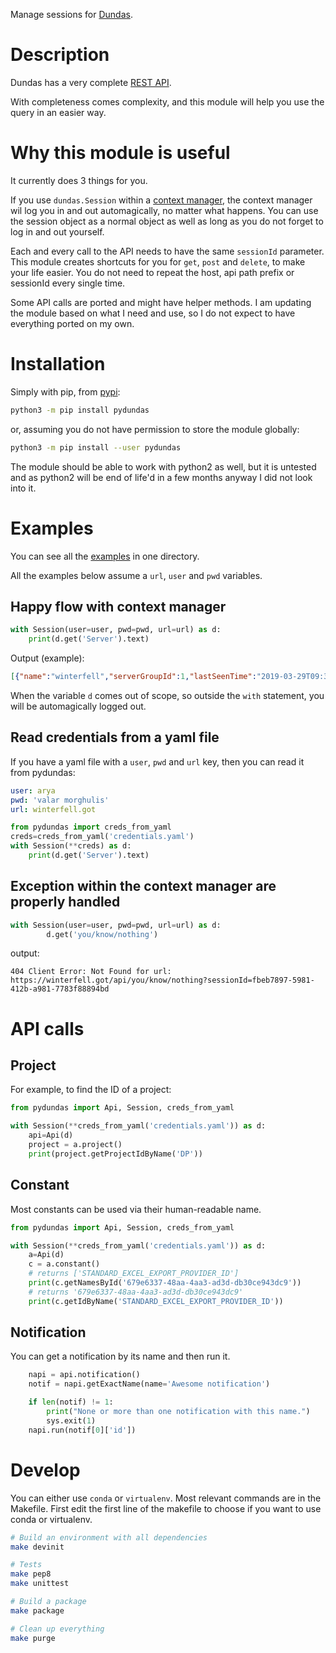 Manage sessions for [Dundas](https://www.dundas.com/).

# Description


Dundas has a very complete [REST API](https://www.dundas.com/support/api-docs/rest/).

With completeness comes complexity, and this module will help you use the query in an
easier way.

# Why this module is useful

It currently does 3 things for you.

If you use `dundas.Session` within a [context manager](https://docs.python.org/3/reference/datamodel.html#context-managers),
the context manager wil log you in and out automagically, no matter what happens. You can
use the session object as a normal object as well as long as you do not forget to log in and out
yourself.

Each and every call to the API needs to have the same `sessionId` parameter. This module creates
shortcuts for you for `get`, `post` and `delete`, to make your life easier. You do not need
to repeat the host, api path prefix or sessionId every single time.

Some API calls are ported and might have helper methods. I am updating the module based on what I 
need and use, so I do not expect to have everything ported on my own.


# Installation

Simply with pip, from [pypi](https://pypi.org/project/pydundas/):

```bash
python3 -m pip install pydundas
```

or, assuming you do not have permission to store the module globally:

```bash
python3 -m pip install --user pydundas
```

The module should be able to work with python2 as well, but it is untested and as python2 will be end of life'd in a few
months anyway I did not look into it.

# Examples

You can see all the [examples](https://github.com/lomignet/pydundas/blob/master/pydundas/examples) in one directory.

All the examples below assume a `url`, `user` and `pwd` variables.

## Happy flow with context manager

```python
with Session(user=user, pwd=pwd, url=url) as d:
    print(d.get('Server').text)
```

Output (example):
```json
[{"name":"winterfell","serverGroupId":1,"lastSeenTime":"2019-03-29T09:33:38.880327Z","__classType":"dundas.configuration.ServerInfo"}]
```
When the variable `d` comes out of scope, so outside the `with` statement, you will be
automagically logged out.

## Read credentials from a yaml file
If you have a yaml file with a `user`, `pwd` and `url` key, then you can read it from pydundas:
```yaml
user: arya
pwd: 'valar morghulis'
url: winterfell.got
```

```python
from pydundas import creds_from_yaml
creds=creds_from_yaml('credentials.yaml')
with Session(**creds) as d:
    print(d.get('Server').text)
```

## Exception within the context manager are properly handled
```python
with Session(user=user, pwd=pwd, url=url) as d:
        d.get('you/know/nothing')
``` 
output:
```
404 Client Error: Not Found for url: https://winterfell.got/api/you/know/nothing?sessionId=fbeb7897-5981-412b-a981-7783f88894bd
```

# API calls

## Project
For example, to find the ID of a project:
```python
from pydundas import Api, Session, creds_from_yaml

with Session(**creds_from_yaml('credentials.yaml')) as d:
    api=Api(d)
    project = a.project()
    print(project.getProjectIdByName('DP'))
```

## Constant
Most constants can be used via their human-readable name.
```python
from pydundas import Api, Session, creds_from_yaml

with Session(**creds_from_yaml('credentials.yaml')) as d:
    a=Api(d)
    c = a.constant()
    # returns ['STANDARD_EXCEL_EXPORT_PROVIDER_ID']
    print(c.getNamesById('679e6337-48aa-4aa3-ad3d-db30ce943dc9'))
    # returns '679e6337-48aa-4aa3-ad3d-db30ce943dc9'
    print(c.getIdByName('STANDARD_EXCEL_EXPORT_PROVIDER_ID'))
```

## Notification

You can get a notification by its name and then run it.
```python
    napi = api.notification()
    notif = napi.getExactName(name='Awesome notification')

    if len(notif) != 1:
        print("None or more than one notification with this name.")
        sys.exit(1)
    napi.run(notif[0]['id'])
```

# Develop

You can either use `conda` or `virtualenv`. Most relevant commands are in the Makefile.
First edit the first line of the makefile to choose if you want to use conda or virtualenv. 

```bash
# Build an environment with all dependencies
make devinit

# Tests
make pep8
make unittest

# Build a package
make package

# Clean up everything
make purge

```